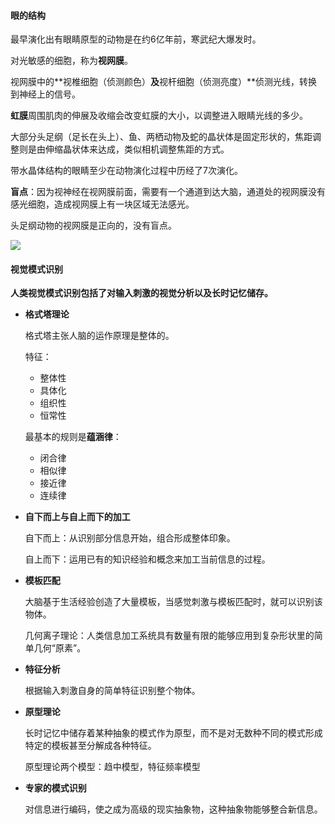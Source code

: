 #### 眼的结构

最早演化出有眼睛原型的动物是在约6亿年前，寒武纪大爆发时。

对光敏感的细胞，称为**视网膜**。

视网膜中的**视椎细胞（侦测颜色）**及**视杆细胞（侦测亮度）**侦测光线，转换到神经上的信号。

**虹膜**周围肌肉的伸展及收缩会改变虹膜的大小，以调整进入眼睛光线的多少。

大部分头足纲（足长在头上）、鱼、两栖动物及蛇的晶状体是固定形状的，焦距调整则是由伸缩晶状体来达成，类似相机调整焦距的方式。

带水晶体结构的眼睛至少在动物演化过程中历经了7次演化。

**盲点**：因为视神经在视网膜前面，需要有一个通道到达大脑，通道处的视网膜没有感光细胞，造成视网膜上有一块区域无法感光。

头足纲动物的视网膜是正向的，没有盲点。

![](/assets/Snipaste_2018-12-13_21-17-04.png)

#### 视觉模式识别

**人类视觉模式识别包括了对输入刺激的视觉分析以及长时记忆储存。**

- **格式塔理论**
    
    格式塔主张人脑的运作原理是整体的。
    
    特征：
    
    - 整体性
    - 具体化
    - 组织性
    - 恒常性
    
    最基本的规则是**蕴涵律**：
    
    - 闭合律
    - 相似律
    - 接近律
    - 连续律
    
- **自下而上与自上而下的加工**
    
    自下而上：从识别部分信息开始，组合形成整体印象。
    
    自上而下：运用已有的知识经验和概念来加工当前信息的过程。
    
- **模板匹配**

    大脑基于生活经验创造了大量模板，当感觉刺激与模板匹配时，就可以识别该物体。
    
    几何离子理论：人类信息加工系统具有数量有限的能够应用到复杂形状里的简单几何“原素”。
    
- **特征分析**

    根据输入刺激自身的简单特征识别整个物体。
    
- **原型理论**

    长时记忆中储存着某种抽象的模式作为原型，而不是对无数种不同的模式形成特定的模板甚至分解成各种特征。
    
    原型理论两个模型：趋中模型，特征频率模型
    
- **专家的模式识别**

    对信息进行编码，使之成为高级的现实抽象物，这种抽象物能够整合新信息。
